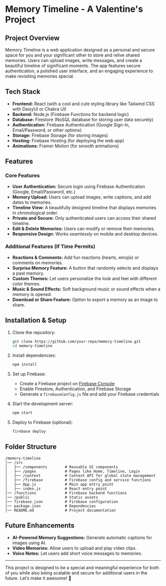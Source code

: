 # Memory Timeline - A Valentine's Project

## Project Overview
Memory Timeline is a web application designed as a personal and secure space for you and your significant other to store and relive shared memories. Users can upload images, write messages, and create a beautiful timeline of significant moments. The app features secure authentication, a polished user interface, and an engaging experience to make revisiting memories special.

## Tech Stack
- **Frontend:** React (with a cool and cute styling library like Tailwind CSS with DaisyUI or Chakra UI)
- **Backend:** Node.js (Firebase Functions for backend logic)
- **Database:** Firestore (NoSQL database for storing user data securely)
- **Authentication:** Firebase Authentication (Google Sign-In, Email/Password, or other options)
- **Storage:** Firebase Storage (for storing images)
- **Hosting:** Firebase Hosting (for deploying the web app)
- **Animations:** Framer Motion (for smooth animations)

## Features
### Core Features
- **User Authentication:** Secure login using Firebase Authentication (Google, Email/Password, etc.)
- **Memory Upload:** Users can upload images, write captions, and add dates to memories.
- **Timeline View:** A beautifully designed timeline that displays memories in chronological order.
- **Private and Secure:** Only authenticated users can access their shared timeline.
- **Edit & Delete Memories:** Users can modify or remove their memories.
- **Responsive Design:** Works seamlessly on mobile and desktop devices.

### Additional Features (If Time Permits)
- **Reactions & Comments:** Add fun reactions (hearts, emojis) or comments on memories.
- **Surprise Memory Feature:** A button that randomly selects and displays a past memory.
- **Custom Themes:** Let users personalize the look and feel with different color themes.
- **Music & Sound Effects:** Soft background music or sound effects when a memory is opened.
- **Download or Share Feature:** Option to export a memory as an image to share.

## Installation & Setup
1. Clone the repository:
   ```bash
   git clone https://github.com/your-repo/memory-timeline.git
   cd memory-timeline
   ```

2. Install dependencies:
   ```bash
   npm install
   ```

3. Set up Firebase:
   - Create a Firebase project on [Firebase Console](https://console.firebase.google.com/)
   - Enable Firestore, Authentication, and Firebase Storage
   - Generate a `firebaseConfig.js` file and add your Firebase credentials

4. Start the development server:
   ```bash
   npm start
   ```

5. Deploy to Firebase (optional):
   ```bash
   firebase deploy
   ```

## Folder Structure
```
/memory-timeline
│── /src
│   ├── /components        # Reusable UI components
│   ├── /pages             # Pages like Home, Timeline, Login
│   ├── /context           # Context API for global state management
│   ├── /firebase          # Firebase config and service functions
│   ├── App.js             # Main app entry point
│   ├── index.js           # React entry point
│── /functions             # Firebase backend functions
│── /public                # Static assets
│── firebase.json          # Firebase configuration
│── package.json           # Dependencies
│── README.md              # Project documentation
```

## Future Enhancements
- **AI-Powered Memory Suggestions:** Generate automatic captions for images using AI.
- **Video Memories:** Allow users to upload and play video clips.
- **Voice Notes:** Let users add short voice messages to memories.

---
This project is designed to be a special and meaningful experience for both of you while also being scalable and secure for additional users in the future. Let’s make it awesome! 🚀

